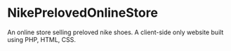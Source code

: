 # NikePrelovedOnlineStore
An online store selling preloved nike shoes. A client-side only website built using PHP, HTML, CSS.
